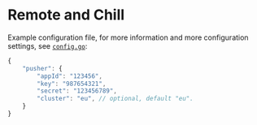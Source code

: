 # Remote and Chill

Example configuration file, for more information and more configuration settings, see [`config.go`](config.go):

```javascript
{
    "pusher": {
        "appId": "123456",
        "key": "987654321",
        "secret": "123456789",
        "cluster": "eu", // optional, default "eu".
    }
}
```
